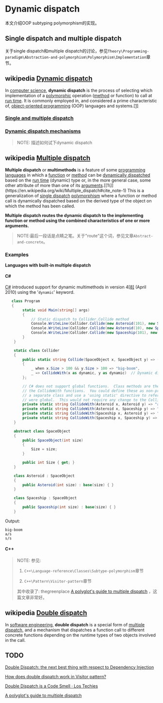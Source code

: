 # Dynamic dispatch

本文介绍OOP subtyping polymorphism的实现。

## Single dispatch and multiple dispatch

关于single dispatch和multiple dispatch的讨论，参见`Theory\Programming-paradigm\Abstraction-and-polymorphism\Polymorphism\Implementation`章节。



## wikipedia [Dynamic dispatch](https://en.wikipedia.org/wiki/Dynamic_dispatch)

In [computer science](https://en.wikipedia.org/wiki/Computer_science), **dynamic dispatch** is the process of selecting which implementation of a [polymorphic](https://en.wikipedia.org/wiki/Polymorphism_(computer_science)) operation ([method](https://en.wikipedia.org/wiki/Method_(computer_programming)) or function) to call at [run time](https://en.wikipedia.org/wiki/Run_time_(program_lifecycle_phase)). It is commonly employed in, and considered a prime characteristic of, [object-oriented programming](https://en.wikipedia.org/wiki/Object-oriented_programming) (OOP) languages and systems.[[1\]](https://en.wikipedia.org/wiki/Dynamic_dispatch#cite_note-1)



### [Single and multiple dispatch](https://en.wikipedia.org/wiki/Dynamic_dispatch#Single_and_multiple_dispatch)



### [Dynamic dispatch mechanisms](https://en.wikipedia.org/wiki/Dynamic_dispatch#Dynamic_dispatch_mechanisms)

> NOTE: 描述如何试下dynamic dispatch



## wikipedia [Multiple dispatch](https://en.wikipedia.org/wiki/Multiple_dispatch)



**Multiple dispatch** or **multimethods** is a feature of some [programming languages](https://en.wikipedia.org/wiki/Programming_language) in which a [function](https://en.wikipedia.org/wiki/Subroutine) or [method](https://en.wikipedia.org/wiki/Method_(computer_programming)) can be [dynamically dispatched](https://en.wikipedia.org/wiki/Dynamic_dispatch) based on the [run time](https://en.wikipedia.org/wiki/Run_time_(program_lifecycle_phase)) (dynamic) type or, in the more general case, some other attribute of more than one of its [arguments](https://en.wikipedia.org/wiki/Parameter_(computer_programming)).[[1\]](https://en.wikipedia.org/wiki/Multiple_dispatch#cite_note-1) This is a generalization of [single dispatch](https://en.wikipedia.org/wiki/Single_dispatch) [polymorphism](https://en.wikipedia.org/wiki/Polymorphism_in_object-oriented_programming) where a function or method call is dynamically dispatched based on the derived type of the object on which the method has been called. 

**Multiple dispatch routes the dynamic dispatch to the implementing function or method using the combined characteristics of one or more arguments.**

> NOTE:最后一段话是点睛之笔。关于"route"这个词，参见文章`Abstract-and-concrete`。

### Examples

**Languages with built-in multiple dispatch**

#### C#

[C#](https://en.wikipedia.org/wiki/C_Sharp_(programming_language)) introduced support for dynamic multimethods in version 4[[8\]](https://en.wikipedia.org/wiki/Multiple_dispatch#cite_note-8) (April 2010) using the '`dynamic`' keyword. 

```C#
   class Program
   {
        static void Main(string[] args)
        {
            // Static dispatch to Collider.Collide method
            Console.WriteLine(Collider.Collide(new Asteroid(101), new Spaceship(300)));
            Console.WriteLine(Collider.Collide(new Asteroid(10), new Spaceship(10)));
            Console.WriteLine(Collider.Collide(new Spaceship(101), new Spaceship(10)));
        }
    }

    static class Collider
    {
        public static string Collide(SpaceObject x, SpaceObject y) => (x, y) switch
        {
            _ when x.Size > 100 && y.Size > 100 => "big-boom",
            _ => CollideWith(x as dynamic, y as dynamic)  // Dynamic dispatch to CollideWith method
        };

        // C# does not support global functions.  Class methods are the only way to implement
        // the CollideWith functions.  You could define these as non-private static methods in
        // a separate class and use a 'using static' directive to reference them as if they
        // were global.  This would not require any change to the Collide method above.
        private static string CollideWith(Asteroid x, Asteroid y) => "a/a";
        private static string CollideWith(Asteroid x, Spaceship y) => "a/s";
        private static string CollideWith(Spaceship x, Asteroid y) => "s/a";
        private static string CollideWith(Spaceship x, Spaceship y) => "s/s";
    }

    abstract class SpaceObject
    {
        public SpaceObject(int size)
        {
            Size = size;
        }

        public int Size { get; }
    }

    class Asteroid : SpaceObject
    {
        public Asteroid(int size) : base(size) { }
    }

    class Spaceship : SpaceObject
    {
        public Spaceship(int size) : base(size) { }
    }

```

Output:

```
big-boom
a/s
s/s
```

#### C++

> NOTE: 参见:
>
> 1) `C++\Language-reference\Classes\Subtype-polymorphism`章节
>
> 2) `C++\Pattern\Visitor-pattern`章节
>
> 其中收录了: thegreenplace [A polyglot's guide to multiple dispatch](https://eli.thegreenplace.net/2016/a-polyglots-guide-to-multiple-dispatch/) ，这篇文章非常好。







## wikipedia [Double dispatch](https://en.wikipedia.org/wiki/Double_dispatch) 

In [software engineering](https://en.wikipedia.org/wiki/Software_engineering), **double dispatch** is a special form of [multiple dispatch](https://en.wikipedia.org/wiki/Multiple_dispatch), and a mechanism that dispatches a function call to different concrete functions depending on the runtime types of two objects involved in the call.



## TODO

[Double Dispatch: the next best thing with respect to Dependency Injection](https://dzone.com/articles/double-dispatch-next-best)



[How does double dispatch work in Visitor pattern?](https://stackoverflow.com/questions/6762256/how-does-double-dispatch-work-in-visitor-pattern)



[Double Dispatch is a Code Smell · Los Techies](https://lostechies.com/derekgreer/2010/04/19/double-dispatch-is-a-code-smell/)



[A polyglot's guide to multiple dispatch](https://eli.thegreenplace.net/2016/a-polyglots-guide-to-multiple-dispatch/)

